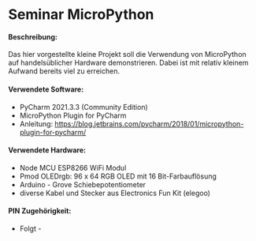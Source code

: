 # Seminar MicroPython

#### Beschreibung:
Das hier vorgestellte kleine Projekt soll die Verwendung von MicroPython auf handelsüblicher Hardware demonstrieren. Dabei ist mit relativ kleinem Aufwand bereits viel zu erreichen.

#### Verwendete Software:
- PyCharm 2021.3.3 (Community Edition)
- MicroPython Plugin for PyCharm
- Anleitung: https://blog.jetbrains.com/pycharm/2018/01/micropython-plugin-for-pycharm/

#### Verwendete Hardware:
- Node MCU ESP8266 WiFi Modul 
- Pmod OLEDrgb: 96 x 64 RGB OLED mit 16 Bit-Farbauflösung
- Arduino - Grove Schiebepotentiometer
- diverse Kabel und Stecker aus Electronics Fun Kit (elegoo)

#### PIN Zugehörigkeit:
 - Folgt -



